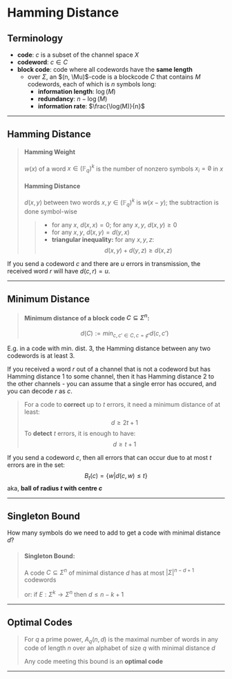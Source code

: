 # Hamming Distance

## Terminology

* **code**: $c$ is a subset of the channel space $X$
* **codeword**: $c \in C$
* **block code**: code where all codewords have the **same length**
  * over $\Sigma$, an $(n, \Mu)$-code is a blockcode $C$ that contains $M$ codewords, each of which is $n$ symbols long:
    * **information length**: $\log(M)$
    * **redundancy**: $n - \log(M)$
    * **information rate**: $\frac{\log(M)}{n}$

---

## Hamming Distance

> #### Hamming Weight
> $w(x)$ of a word $x \in (\mathbb{F}_q)^k$ is the number of nonzero symbols $x_i =\not 0$ in $x$
> #### Hamming Distance
> $d(x,y)$ between two words $x, y \in (\mathbb{F}_q)^k$ is $w(x-y)$; the subtraction is done symbol-wise
> > * for any $x$, $d(x,x) = 0$; for any $x,y$, $d(x,y) \geq 0$
> > * for any $x,y$, $d(x,y) = d(y,x)$
> > * **triangular inequality:** for any $x,y,z$:
> > $$d(x,y) + d(y,z) \geq d(x,z)$$

If you send a codeword $c$ and there are $u$ errors in transmission, the received word $r$ will have $d(c, r) = u$.

---

## Minimum Distance

> #### Minimum distance of a block code $C \subseteq \Sigma^n$:
> $$d(C) := min_{c,c' \in C, c=\not c'} d(c,c')$$

E.g. in a code with min. dist. $3$, the Hamming distance between any two codewords is at least $3$.

If you received a word $r$ out of a channel that is not a codeword but has Hamming distance $1$ to some channel, then it has Hamming distance $2$ to the other channels - you can assume that a single error has occured, and you can decode $r$ as $c$.

> For a code to **correct** up to $t$ errors, it need a minimum distance of at least:
> $$d \geq 2t + 1$$
> To **detect** $t$ errors, it is enough to have:
> $$d \geq t + 1$$

If you send a codeword $c$, then all errors that can occur due to at most $t$ errors are in the set:
$$B_t(c) = \{w | d(c,w) \leq t\}$$
aka, **ball of radius $t$ with centre $c$**

---

## Singleton Bound

How many symbols do we need to add to get a code with minimal distance $d$?

> #### Singleton Bound:
> A code $C \subseteq \Sigma^n$ of minimal distance $d$ has at most $|\Sigma|^{n-d+1}$ codewords
> 
> or: if $E: \Sigma^k \to \Sigma^n$ then $d \leq n - k + 1$

---

## Optimal Codes

> For $q$ a prime power, $A_q(n,d)$ is the maximal number of words in any code of length $n$ over an alphabet of size $q$ with minimal distance $d$
> 
> Any code meeting this bound is an **optimal code**

---